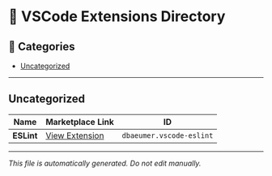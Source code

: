 # 🧩 VSCode Extensions Directory

## 📂 Categories

- [Uncategorized](#uncategorized)

---

## Uncategorized

| Name | Marketplace Link | ID |
|------|------------------|----|
| **ESLint** | [View Extension](https://marketplace.visualstudio.com/items?itemName=dbaeumer.vscode-eslint) | `dbaeumer.vscode-eslint` |

---

_This file is automatically generated. Do not edit manually._
